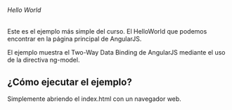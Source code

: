 ###### Hello World

Este es el ejemplo más simple del curso. El HelloWorld que podemos encontrar en la página principal de AngularJS.

El ejemplo muestra el Two-Way Data Binding de AngularJS mediante el uso de la directiva ng-model.

## ¿Cómo ejecutar el ejemplo?

Simplemente abriendo el index.html con un navegador web.
